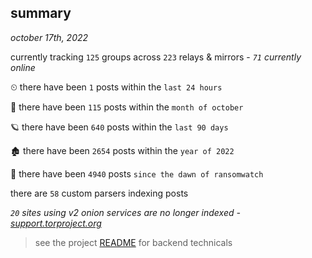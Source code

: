 
## summary
_october 17th, 2022_

currently tracking `125` groups across `223` relays & mirrors - _`71` currently online_

⏲ there have been `1` posts within the `last 24 hours`

🦈 there have been `115` posts within the `month of october`

🪐 there have been `640` posts within the `last 90 days`

🏚 there have been `2654` posts within the `year of 2022`

🦕 there have been `4940` posts `since the dawn of ransomwatch`

there are `58` custom parsers indexing posts

_`20` sites using v2 onion services are no longer indexed - [support.torproject.org](https://support.torproject.org/onionservices/v2-deprecation/)_

> see the project [README](https://github.com/joshhighet/ransomwatch#ransomwatch--) for backend technicals
